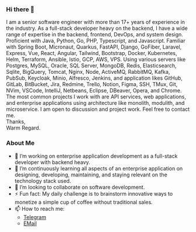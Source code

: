 ### Hi there 👋
I am a senior software engineer with more than 17+ years of experience in the industry. As a full-stack developer heavy on the backend, I have a wide range of expertise in the backend, frontend, DevOps, and system design. Proficient with Java, Python, Go, PHP, Typescript, and Javascript. Familiar with Spring Boot, Micronaut, Quarkus, FastAPI, Django, GoFiber, Laravel, Express, Vue, React, Angular, Tailwind, Bootstrap, Docker, Kubernetes, Helm, Terraform, Ansible, Istio, GCP, AWS, VPS. Using various servers like Postgres, MySQL, Oracle, SQL Server, MongoDB, Redis, Elasticsearch, Sqlite, BigQuery,  Tomcat, Nginx, Node, ActiveMQ, RabbitMQ, Kafka, PubSub, Keycloak, Minio, Alfresco, Jenkins, and application likes GitHub, GitLab, BitBucket, Jira, Redmine, Trello, Notion, Figma, SSH, TMux, Git, NVim, VSCode, IntelliJ, Netbeans, Eclipse, DBeaver, Opera, and Chrome. The most common projects I work with are API services, web applications, and enterprise applications using architecture like monolith, modulith, and microservice. I am open to discussion and project work. Feel free to contact me.  
Thanks,  
Warm Regard.  

### About Me
- 🔭 I’m working on enterprise application development as a full-stack developer with backend heavy.
- 🌱 I’m continuously learning all aspects of an enterprise application on designing, developing, maintaining, and staying relevant on the technology stack used.
- 👯 I’m looking to collaborate on software development.
- ⚡ Fun fact: My daily challenge is to brainstorm innovative ways to monetize a simple cup of coffee without traditional sales.
- 📫 How to reach me:
  * [Telegram](https://t.me/einsteinjava)
  * [EMail](mailto:einstein.java@gmail.com)

<!--
**einsteinjava/einsteinjava** is a ✨ _special_ ✨ repository because its `README.md` (this file) appears on your GitHub profile.

Here are some ideas to get you started:

- 🔭 I’m currently working on ...
- 🌱 I’m currently learning ...
- 👯 I’m looking to collaborate on ...
- 🤔 I’m looking for help with ...
- 💬 Ask me about ...
- 📫 How to reach me: ...
- 😄 Pronouns: ...
- ⚡ Fun fact: ...
-->
